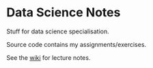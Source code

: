# Data Science Notes

Stuff for data science specialisation.

Source code contains my assignments/exercises. 

See the [wiki](https://github.com/martinabeleda/data-science-coursera/wiki) for lecture notes. 

